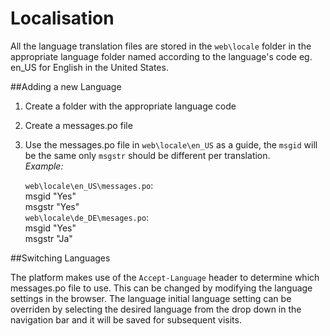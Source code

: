 # Localisation

All the language translation files are stored in the ````web\locale```` folder in the appropriate language folder named according to the language's code eg. en_US for English in the United States.

##Adding a new Language

1. Create a folder with the appropriate language code
2. Create a messages.po file
3. Use the messages.po file in ````web\locale\en_US```` as a guide, the ````msgid```` will be the same only ````msgstr```` should be different per translation.  
    *Example:*

    `web\locale\en_US\messages.po`:  
        msgid "Yes"  
        msgstr "Yes"  
    `web\locale\de_DE\mesages.po`:  
        msgid "Yes"  
        msgstr "Ja"
   
  

##Switching Languages

The platform makes use of the ````Accept-Language```` header to determine which messages.po file to use. This can be changed by modifying the language settings in the browser. The language initial language setting can be overriden by selecting the desired language from the drop down in the navigation bar and it will be saved for subsequent visits.